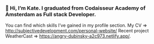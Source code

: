 ### 👋 Hi, I’m Kate. I graduated from Codaisseur Academy of Amsterdam as Full stack Developer.
You can find which skills I’ve gained in my profile section.
My CV => http://subjectivedevelopment.com/personal-website/
Recent project WeatherCast => https://angry-dubinsky-a2c973.netlify.app/.
<!--
**katerynapidhorna/katerynapidhorna** is a ✨ _special_ ✨ repository because its `README.md` (this file) appears on your GitHub profile.

Here are some ideas to get you started:

- 🔭 I’m currently working on ...
- 🌱 I’m currently learning ...
- 👯 I’m looking to collaborate on ...
- 🤔 I’m looking for help with ...
- 💬 Ask me about ...
- 📫 How to reach me: ...
- 😄 Pronouns: ...
- ⚡ Fun fact: ...
-->

